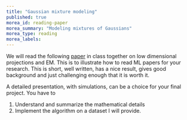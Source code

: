 ```yaml
---
title: "Gaussian mixture modeling"
published: true
morea_id: reading-paper
morea_summary: "Modeling mixtures of Gaussians"
morea_type: reading
morea_labels:
---
```


We will read the following
[paper](https://cseweb.ucsd.edu/~dasgupta/papers/em-uai.pdf) in class
together on low dimensional projections and EM. This is to illustrate
how to read ML papers for your research. This is short, well written,
has a nice result, gives good background and just challenging enough
that it is worth it.

A detailed presentation, with simulations, can be a choice for your final
project. You have to

1. Understand and summarize the mathematical details
2. Implement the algorithm on a dataset I will provide.

